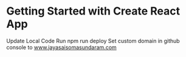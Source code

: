 # Getting Started with Create React App

Update Local Code
Run npm run deploy
Set custom domain in github console to www.jayasaisomasundaram.com
